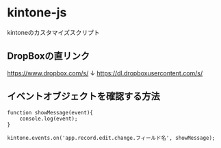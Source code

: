 # kintone-js
kintoneのカスタマイズスクリプト

## DropBoxの直リンク
https://www.dropbox.com/s/
↓
https://dl.dropboxusercontent.com/s/

## イベントオブジェクトを確認する方法

```
function showMessage(event){
    console.log(event);
}

kintone.events.on('app.record.edit.change.フィールド名', showMessage);

```